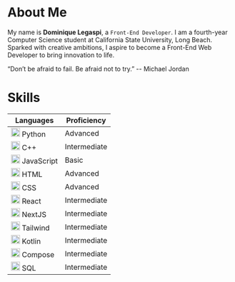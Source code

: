 # About Me
My name is __Dominique Legaspi__, a `Front-End Developer`. I am a fourth-year Computer Science student at California State University, Long Beach.<br/>
Sparked with creative ambitions, I aspire to become a Front-End Web Developer to bring innovation to life.

“Don’t be afraid to fail. Be afraid not to try.” -- Michael Jordan

# Skills
| Languages | Proficiency |
|-------------------|-------------|
|  <img src="https://cdn.jsdelivr.net/gh/devicons/devicon@latest/icons/python/python-original.svg" width="20" height="20" />               Python     | Advanced     |
|  <img src="https://cdn.jsdelivr.net/gh/devicons/devicon@latest/icons/cplusplus/cplusplus-original.svg" width="20" height="20" />         C++        | Intermediate |
|  <img src="https://cdn.jsdelivr.net/gh/devicons/devicon@latest/icons/javascript/javascript-original.svg" width="20" height="20" />       JavaScript | Basic        |
|  <img src="https://cdn.jsdelivr.net/gh/devicons/devicon@latest/icons/html5/html5-original.svg" width="20" height="20" />                 HTML       | Advanced     |
|  <img src="https://cdn.jsdelivr.net/gh/devicons/devicon@latest/icons/css3/css3-original.svg" width="20" height="20" />                   CSS        | Advanced     |
|  <img src="https://cdn.jsdelivr.net/gh/devicons/devicon@latest/icons/react/react-original.svg" width="20" height="20" />                 React      | Intermediate |
|  <img src="https://cdn.jsdelivr.net/gh/devicons/devicon@latest/icons/nextjs/nextjs-original.svg" width="20" height="20" />               NextJS     | Intermediate |
|  <img src="https://cdn.jsdelivr.net/gh/devicons/devicon@latest/icons/tailwindcss/tailwindcss-original.svg" width="20" height="20" />     Tailwind   | Intermediate |
|  <img src="https://cdn.jsdelivr.net/gh/devicons/devicon@latest/icons/kotlin/kotlin-original.svg" width="20" height="20" />               Kotlin     | Intermediate |
|  <img src="https://cdn.jsdelivr.net/gh/devicons/devicon@latest/icons/jetpackcompose/jetpackcompose-original.svg" width="20" height="20"/> Compose   | Intermediate |
|  <img src="https://cdn.jsdelivr.net/gh/devicons/devicon@latest/icons/sqldeveloper/sqldeveloper-original.svg" width="20" height="20" />   SQL        | Intermediate |



